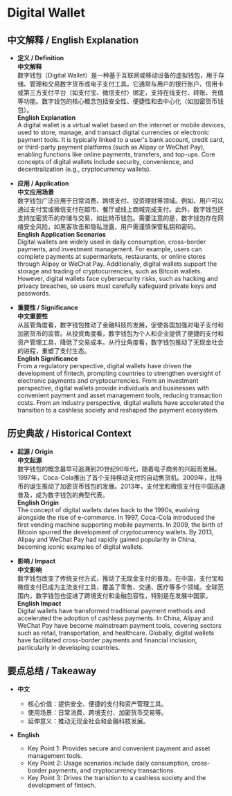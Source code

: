 # Digital Wallet

## 中文解释 / English Explanation

* **定义 / Definition**  
  **中文解释**  
  数字钱包（Digital Wallet）是一种基于互联网或移动设备的虚拟钱包，用于存储、管理和交易数字货币或电子支付工具。它通常与用户的银行账户、信用卡或第三方支付平台（如支付宝、微信支付）绑定，支持在线支付、转账、充值等功能。数字钱包的核心概念包括安全性、便捷性和去中心化（如加密货币钱包）。  
  **English Explanation**  
  A digital wallet is a virtual wallet based on the internet or mobile devices, used to store, manage, and transact digital currencies or electronic payment tools. It is typically linked to a user's bank account, credit card, or third-party payment platforms (such as Alipay or WeChat Pay), enabling functions like online payments, transfers, and top-ups. Core concepts of digital wallets include security, convenience, and decentralization (e.g., cryptocurrency wallets).

* **应用 / Application**  
  **中文应用场景**  
  数字钱包广泛应用于日常消费、跨境支付、投资理财等领域。例如，用户可以通过支付宝或微信支付在超市、餐厅或线上商城完成支付。此外，数字钱包还支持加密货币的存储与交易，如比特币钱包。需要注意的是，数字钱包存在网络安全风险，如黑客攻击和隐私泄露，用户需谨慎保管私钥和密码。  
  **English Application Scenarios**  
  Digital wallets are widely used in daily consumption, cross-border payments, and investment management. For example, users can complete payments at supermarkets, restaurants, or online stores through Alipay or WeChat Pay. Additionally, digital wallets support the storage and trading of cryptocurrencies, such as Bitcoin wallets. However, digital wallets face cybersecurity risks, such as hacking and privacy breaches, so users must carefully safeguard private keys and passwords.

* **重要性 / Significance**  
  **中文重要性**  
  从监管角度看，数字钱包推动了金融科技的发展，促使各国加强对电子支付和加密货币的监管。从投资角度看，数字钱包为个人和企业提供了便捷的支付和资产管理工具，降低了交易成本。从行业角度看，数字钱包推动了无现金社会的进程，重塑了支付生态。  
  **English Significance**  
  From a regulatory perspective, digital wallets have driven the development of fintech, prompting countries to strengthen oversight of electronic payments and cryptocurrencies. From an investment perspective, digital wallets provide individuals and businesses with convenient payment and asset management tools, reducing transaction costs. From an industry perspective, digital wallets have accelerated the transition to a cashless society and reshaped the payment ecosystem.

## 历史典故 / Historical Context

* **起源 / Origin**  
  **中文起源**  
  数字钱包的概念最早可追溯到20世纪90年代，随着电子商务的兴起而发展。1997年，Coca-Cola推出了首个支持移动支付的自动售货机。2009年，比特币的诞生推动了加密货币钱包的发展。2013年，支付宝和微信支付在中国迅速普及，成为数字钱包的典型代表。  
  **English Origin**  
  The concept of digital wallets dates back to the 1990s, evolving alongside the rise of e-commerce. In 1997, Coca-Cola introduced the first vending machine supporting mobile payments. In 2009, the birth of Bitcoin spurred the development of cryptocurrency wallets. By 2013, Alipay and WeChat Pay had rapidly gained popularity in China, becoming iconic examples of digital wallets.

* **影响 / Impact**  
  **中文影响**  
  数字钱包改变了传统支付方式，推动了无现金支付的普及。在中国，支付宝和微信支付已成为主流支付工具，覆盖了零售、交通、医疗等多个领域。全球范围内，数字钱包也促进了跨境支付和金融包容性，特别是在发展中国家。  
  **English Impact**  
  Digital wallets have transformed traditional payment methods and accelerated the adoption of cashless payments. In China, Alipay and WeChat Pay have become mainstream payment tools, covering sectors such as retail, transportation, and healthcare. Globally, digital wallets have facilitated cross-border payments and financial inclusion, particularly in developing countries.

## 要点总结 / Takeaway

* **中文**  
  - 核心价值：提供安全、便捷的支付和资产管理工具。  
  - 使用场景：日常消费、跨境支付、加密货币交易等。  
  - 延伸意义：推动无现金社会和金融科技发展。  

* **English**  
  - Key Point 1: Provides secure and convenient payment and asset management tools.  
  - Key Point 2: Usage scenarios include daily consumption, cross-border payments, and cryptocurrency transactions.  
  - Key Point 3: Drives the transition to a cashless society and the development of fintech.